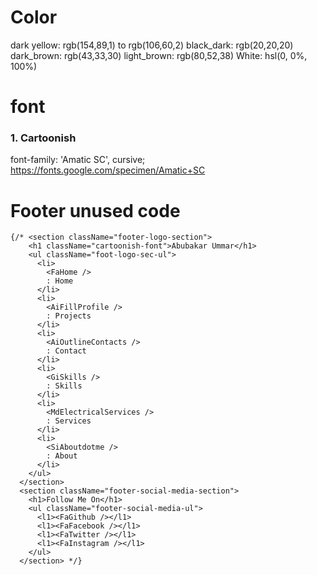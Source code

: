 # Color

dark yellow: rgb(154,89,1) to rgb(106,60,2)
black_dark: rgb(20,20,20)
dark_brown: rgb(43,33,30)
light_brown: rgb(80,52,38)
White: hsl(0, 0%, 100%)

# font

### 1. Cartoonish
font-family: 'Amatic SC', cursive;
https://fonts.google.com/specimen/Amatic+SC



# Footer unused code

    {/* <section className="footer-logo-section">
        <h1 className="cartoonish-font">Abubakar Ummar</h1>
        <ul className="foot-logo-sec-ul">
          <li>
            <FaHome />
            : Home
          </li>
          <li>
            <AiFillProfile />
            : Projects
          </li>
          <li>
            <AiOutlineContacts />
            : Contact
          </li>
          <li>
            <GiSkills />
            : Skills
          </li>
          <li>
            <MdElectricalServices />
            : Services
          </li>
          <li>
            <SiAboutdotme />
            : About
          </li>
        </ul>
      </section>
      <section className="footer-social-media-section">
        <h1>Follow Me On</h1>
        <ul className="footer-social-media-ul">
          <l1><FaGithub /></l1>
          <l1><FaFacebook /></l1>
          <l1><FaTwitter /></l1>
          <l1><FaInstagram /></l1>
        </ul>
      </section> */}